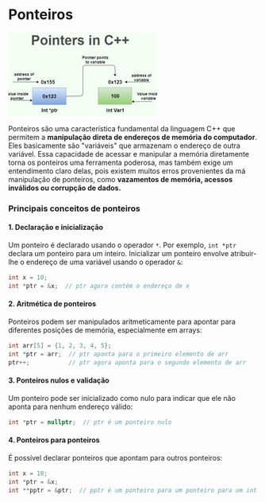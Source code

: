 # Ponteiros

![_](assets/pointer.jpg)

Ponteiros são uma característica fundamental da linguagem C++ que permitem a **manipulação direta de endereços de memória do computador**. Eles basicamente são "variáveis" que armazenam o endereço de outra variável. Essa capacidade de acessar e manipular a memória diretamente torna os ponteiros uma ferramenta poderosa, mas também exige um entendimento claro delas, pois existem muitos erros provenientes da má manipulação de ponteiros, como **vazamentos de memória, acessos inválidos ou corrupção de dados.**

### Principais conceitos de ponteiros

#### 1. Declaração e inicialização

Um ponteiro é declarado usando o operador `*`. Por exemplo, `int *ptr` declara um ponteiro para um inteiro. Inicializar um ponteiro envolve atribuir-lhe
o endereço de uma variável usando o operador `&`:

```cpp
int x = 10;
int *ptr = &x;  // ptr agora contém o endereço de x
```

#### 2. Aritmética de ponteiros

Ponteiros podem ser manipulados aritmeticamente para apontar para diferentes posições de memória, especialmente em arrays:

```cpp
int arr[5] = {1, 2, 3, 4, 5};
int *ptr = arr;  // ptr aponta para o primeiro elemento de arr
ptr++;           // ptr agora aponta para o segundo elemento de arr
```

#### 3. Ponteiros nulos e validação

Um ponteiro pode ser inicializado como nulo para indicar que ele não aponta para nenhum endereço válido:

```cpp
int *ptr = nullptr;  // ptr é um ponteiro nulo
```

#### 4. Ponteiros para ponteiros

É possível declarar ponteiros que apontam para outros ponteiros:

```cpp
int x = 10;
int *ptr = &x;
int **pptr = &ptr;  // pptr é um ponteiro para um ponteiro para um int
```
